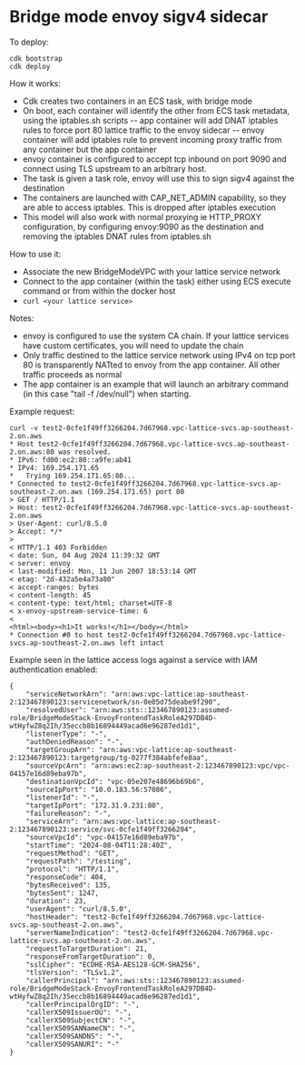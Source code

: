 # Bridge mode envoy sigv4 sidecar

To deploy:

```
cdk bootstrap
cdk deploy 
```

How it works:
- Cdk creates two containers in an ECS task, with bridge mode
- On boot, each container will identify the other from ECS task metadata, using the iptables.sh scripts
-- app container will add DNAT iptables rules to force port 80 lattice traffic to the envoy sidecar
-- envoy container will add iptables rule to prevent incoming proxy traffic from any container but the app container
- envoy container is configured to accept tcp inbound on port 9090 and connect using TLS upstream to an arbitrary host.
- The task is given a task role, envoy will use this to sign sigv4 against the destination
- The containers are launched with CAP_NET_ADMIN capability, so they are able to access iptables. This is dropped after iptables execution
- This model will also work with normal proxying ie HTTP_PROXY configuration, by configuring envoy:9090 as the destination and removing the iptables DNAT rules from iptables.sh

How to use it:
- Associate the new BridgeModeVPC with your lattice service network
- Connect to the app container (within the task) either using ECS execute command or from within the docker host
- ```curl <your lattice service>```

Notes:
- envoy is configured to use the system CA chain. If your lattice services have custom certificates, you will need to update the chain
- Only traffic destined to the lattice service network using IPv4 on tcp port 80 is transparently NATted to envoy from the app container. All other traffic proceeds as normal
- The app container is an example that will launch an arbitrary command (in this case "tail -f /dev/null") when starting. 

Example request:
```
curl -v test2-0cfe1f49ff3266204.7d67968.vpc-lattice-svcs.ap-southeast-2.on.aws
* Host test2-0cfe1f49ff3266204.7d67968.vpc-lattice-svcs.ap-southeast-2.on.aws:80 was resolved.
* IPv6: fd00:ec2:80::a9fe:ab41
* IPv4: 169.254.171.65
*   Trying 169.254.171.65:80...
* Connected to test2-0cfe1f49ff3266204.7d67968.vpc-lattice-svcs.ap-southeast-2.on.aws (169.254.171.65) port 80
> GET / HTTP/1.1
> Host: test2-0cfe1f49ff3266204.7d67968.vpc-lattice-svcs.ap-southeast-2.on.aws
> User-Agent: curl/8.5.0
> Accept: */*
>
< HTTP/1.1 403 Forbidden
< date: Sun, 04 Aug 2024 11:39:32 GMT
< server: envoy
< last-modified: Mon, 11 Jun 2007 18:53:14 GMT
< etag: "2d-432a5e4a73a80"
< accept-ranges: bytes
< content-length: 45
< content-type: text/html; charset=UTF-8
< x-envoy-upstream-service-time: 6
<
<html><body><h1>It works!</h1></body></html>
* Connection #0 to host test2-0cfe1f49ff3266204.7d67968.vpc-lattice-svcs.ap-southeast-2.on.aws left intact
```

Example seen in the lattice access logs against a service with IAM authentication enabled:
```
{
    "serviceNetworkArn": "arn:aws:vpc-lattice:ap-southeast-2:123467890123:servicenetwork/sn-0e05d75deabe9f290",
    "resolvedUser": "arn:aws:sts::123467890123:assumed-role/BridgeModeStack-EnvoyFrontendTaskRoleA297DB4D-wtHyfwZ8q2Ih/35eccb8b16894449acad6e96287ed1d1",
    "listenerType": "-",
    "authDeniedReason": "-",
    "targetGroupArn": "arn:aws:vpc-lattice:ap-southeast-2:123467890123:targetgroup/tg-0277f384abfefe8aa",
    "sourceVpcArn": "arn:aws:ec2:ap-southeast-2:123467890123:vpc/vpc-04157e16d89eba97b",
    "destinationVpcId": "vpc-05e207e48696b69b6",
    "sourceIpPort": "10.0.183.56:57086",
    "listenerId": "-",
    "targetIpPort": "172.31.9.231:80",
    "failureReason": "-",
    "serviceArn": "arn:aws:vpc-lattice:ap-southeast-2:123467890123:service/svc-0cfe1f49ff3266204",
    "sourceVpcId": "vpc-04157e16d89eba97b",
    "startTime": "2024-08-04T11:28:40Z",
    "requestMethod": "GET",
    "requestPath": "/testing",
    "protocol": "HTTP/1.1",
    "responseCode": 404,
    "bytesReceived": 135,
    "bytesSent": 1247,
    "duration": 23,
    "userAgent": "curl/8.5.0",
    "hostHeader": "test2-0cfe1f49ff3266204.7d67968.vpc-lattice-svcs.ap-southeast-2.on.aws",
    "serverNameIndication": "test2-0cfe1f49ff3266204.7d67968.vpc-lattice-svcs.ap-southeast-2.on.aws",
    "requestToTargetDuration": 21,
    "responseFromTargetDuration": 0,
    "sslCipher": "ECDHE-RSA-AES128-GCM-SHA256",
    "tlsVersion": "TLSv1.2",
    "callerPrincipal": "arn:aws:sts::123467890123:assumed-role/BridgeModeStack-EnvoyFrontendTaskRoleA297DB4D-wtHyfwZ8q2Ih/35eccb8b16894449acad6e96287ed1d1",
    "callerPrincipalOrgID": "-",
    "callerX509IssuerOU": "-",
    "callerX509SubjectCN": "-",
    "callerX509SANNameCN": "-",
    "callerX509SANDNS": "-",
    "callerX509SANURI": "-"
}
```
